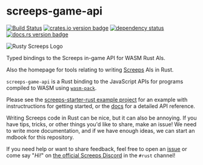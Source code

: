 screeps-game-api
================

[![Build Status][actions-badge]][actions-builds]
[![crates.io version badge][cratesio-badge]][crate]
[![dependency status][deps-badge]][deps]
[![docs.rs version badge][docsrs-badge]][docs]

![Rusty Screeps Logo][logo]

Typed bindings to the Screeps in-game API for WASM Rust AIs.

Also the homepage for tools relating to writing [Screeps] AIs in Rust.

`screeps-game-api` is a Rust binding to the JavaScript APIs for programs compiled to WASM using
[`wasm-pack`].

Please see the [screeps-starter-rust example project] for an example with instructructions for
getting started, or the [docs] for a detailed API reference.

Writing Screeps code in Rust can be nice, but it can also be annoying. If you have tips, tricks, or
other things you'd like to share, make an issue! We need to write more documentation, and if we have
enough ideas, we can start an mdbook for this repository.

If you need help or want to share feedback, feel free to open an
[issue](https://github.com/rustyscreeps/screeps-game-api/issues)
or come say "_Hi!_" on [the official Screeps Discord](https://discord.gg/screeps) in the `#rust`
channel!

[screeps]: https://screeps.com/
[`wasm-pack`]: https://rustwasm.github.io/wasm-pack/
[screeps-starter-rust example project]: https://github.com/rustyscreeps/screeps-starter-rust/
[actions-badge]: https://github.com/rustyscreeps/screeps-game-api/actions/workflows/check.yml/badge.svg
[actions-builds]: https://github.com/rustyscreeps/screeps-game-api/actions/workflows/check.yml
[cratesio-badge]: https://img.shields.io/crates/v/screeps-game-api.svg
[crate]: https://crates.io/crates/screeps-game-api/
[deps-badge]: https://deps.rs/repo/github/rustyscreeps/screeps-game-api/status.svg
[deps]: https://deps.rs/repo/github/rustyscreeps/screeps-game-api
[docsrs-badge]: https://docs.rs/screeps-game-api/badge.svg
[docs]: https://docs.rs/screeps-game-api/
[logo]: ./logo.png
